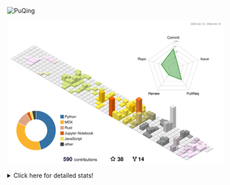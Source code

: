 ![PuQing](https://user-images.githubusercontent.com/27223114/171565019-9a56fae6-b08b-421f-99db-7e830da42371.png)

![](./profile-3d-contrib/profile-season-animate.svg)

<details>
<summary>Click here for detailed stats!</summary>

<!--START_SECTION:waka-->
![Lines of code](https://img.shields.io/badge/From%20Hello%20World%20I%27ve%20Written-1.4%20million%20lines%20of%20code-blue)

**🐱 My GitHub Data** 

> 📦 373.0 kB Used in GitHub's Storage 
 > 
> 🚫 Not Opted to Hire
 > 
> 📜 47 Public Repositories 
 > 
> 🔑 29 Private Repositories 
 > 
**I'm an Early 🐤** 

```text
🌞 Morning                587 commits         ██░░░░░░░░░░░░░░░░░░░░░░░   07.78 % 
🌆 Daytime                3495 commits        ████████████░░░░░░░░░░░░░   46.33 % 
🌃 Evening                1545 commits        █████░░░░░░░░░░░░░░░░░░░░   20.48 % 
🌙 Night                  1917 commits        ██████░░░░░░░░░░░░░░░░░░░   25.41 % 
```


📊 **This Week I Spent My Time On** 

```text
💬 Programming Languages: 
Other                    6 hrs 9 mins        ████████████████░░░░░░░░░   63.40 % 
Markdown                 2 hrs 22 mins       ██████░░░░░░░░░░░░░░░░░░░   24.49 % 
Python                   55 mins             ██░░░░░░░░░░░░░░░░░░░░░░░   09.51 % 
TOML                     6 mins              ░░░░░░░░░░░░░░░░░░░░░░░░░   01.18 % 
Git Config               5 mins              ░░░░░░░░░░░░░░░░░░░░░░░░░   01.00 % 

🔥 Editors: 
VS Code                  7 hrs 20 mins       ███████████████████░░░░░░   75.51 % 
Obsidian                 2 hrs 22 mins       ██████░░░░░░░░░░░░░░░░░░░   24.49 % 

💻 Operating System: 
Mac                      9 hrs 42 mins       █████████████████████████   100.00 % 
```


<!--END_SECTION:waka-->
</details>
